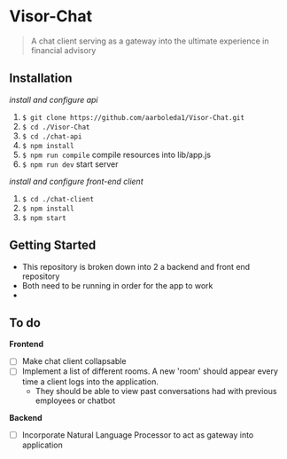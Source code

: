 # Visor-Chat
> A chat client serving as a gateway into the ultimate experience in financial advisory 

## Installation
_install and configure api_
1. `$ git clone https://github.com/aarboleda1/Visor-Chat.git`
2. `$ cd ./Visor-Chat`
3. `$ cd ./chat-api` 
4. `$ npm install`
5. `$ npm run compile` compile resources into lib/app.js
6. `$ npm run dev` start server

_install and configure front-end client_
1. `$ cd ./chat-client`
2. `$ npm install`
3. `$ npm start`



## Getting Started
+ This repository is broken down into 2 a backend and front end repository
+ Both need to be running in order for the app to work
+ 


## To do 
**Frontend**

- [ ] Make chat client collapsable
- [ ] Implement a list of different rooms. A new 'room' should appear every time a client logs into the application. 
    - They should be able to view past conversations had with previous employees or chatbot

**Backend**
- [ ] Incorporate Natural Language Processor to act as gateway into application

